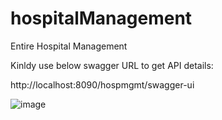 # hospitalManagement
Entire Hospital Management

Kinldy use below swagger URL to get API details:

http://localhost:8090/hospmgmt/swagger-ui


![image](https://user-images.githubusercontent.com/54683986/141841086-90e39b3e-d17c-4696-831d-c9ec18ca3e27.png)

